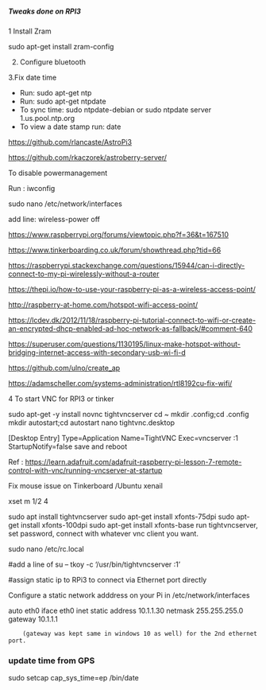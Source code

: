 ##### Tweaks done on RPI3 

1 Install Zram 

 sudo apt-get install zram-config
 
 2. Configure bluetooth
 
 3.Fix date time
 
 - Run: sudo apt-get ntp
- Run: sudo apt-get ntpdate
- To sync time: sudo ntpdate-debian or sudo ntpdate server 1.us.pool.ntp.org
- To view a date stamp run: date

 
 https://github.com/rlancaste/AstroPi3
 
 https://github.com/rkaczorek/astroberry-server/
 
To disable powermanagement

Run : iwconfig

sudo nano  /etc/network/interfaces 

add line: wireless-power off


https://www.raspberrypi.org/forums/viewtopic.php?f=36&t=167510

https://www.tinkerboarding.co.uk/forum/showthread.php?tid=66

https://raspberrypi.stackexchange.com/questions/15944/can-i-directly-connect-to-my-pi-wirelessly-without-a-router

https://thepi.io/how-to-use-your-raspberry-pi-as-a-wireless-access-point/

http://raspberry-at-home.com/hotspot-wifi-access-point/


https://lcdev.dk/2012/11/18/raspberry-pi-tutorial-connect-to-wifi-or-create-an-encrypted-dhcp-enabled-ad-hoc-network-as-fallback/#comment-640

https://superuser.com/questions/1130195/linux-make-hotspot-without-bridging-internet-access-with-secondary-usb-wi-fi-d


https://github.com/ulno/create_ap

https://adamscheller.com/systems-administration/rtl8192cu-fix-wifi/
 

4 To start VNC for RPI3 or tinker

sudo apt-get -y install novnc tightvncserver
cd ~
mkdir .config;cd .config
mkdir autostart;cd autostart
nano tightvnc.desktop

[Desktop Entry]
Type=Application
Name=TightVNC
Exec=vncserver :1
StartupNotify=false
save and reboot

Ref : https://learn.adafruit.com/adafruit-raspberry-pi-lesson-7-remote-control-with-vnc/running-vncserver-at-startup

Fix mouse issue on Tinkerboard /Ubuntu xenail

xset m 1/2 4


sudo apt install tightvncserver
sudo apt-get install xfonts-75dpi
sudo apt-get install xfonts-100dpi
sudo apt-get install xfonts-base
run tightvncserver, set password, connect with whatever vnc client you want.


sudo nano /etc/rc.local

#add a line of su – tkoy -c ‘/usr/bin/tightvncserver :1’


#assign static ip to RPi3 to connect via Ethernet port directly

Configure a static network adddress on your Pi in /etc/network/interfaces

auto eth0
iface eth0 inet static
        address 10.1.1.30
        netmask 255.255.255.0
        gateway 10.1.1.1
        
        (gateway was kept same in windows 10 as well) for the 2nd ethernet port.
        
        
### update time from GPS
sudo setcap cap_sys_time=ep /bin/date
